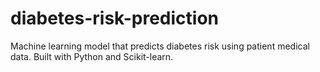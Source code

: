 # diabetes-risk-prediction
Machine learning model that predicts diabetes risk using patient medical data. Built with Python and Scikit-learn.
